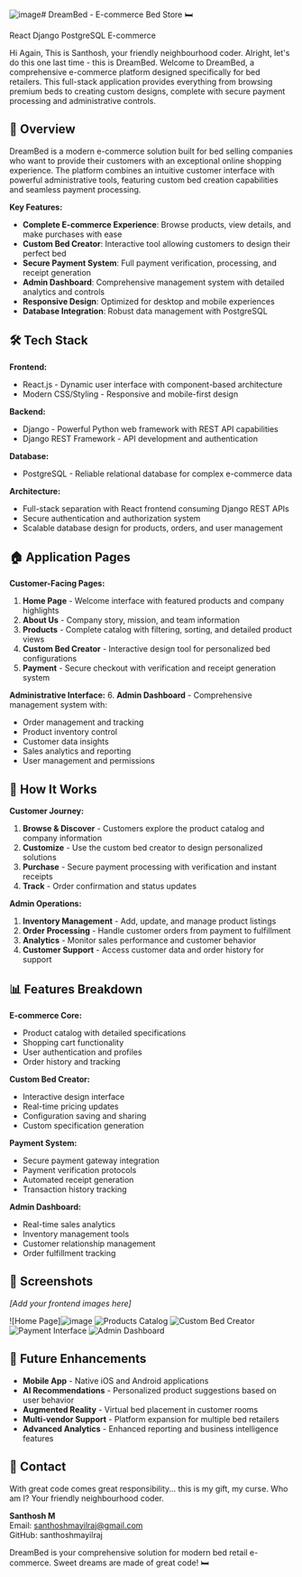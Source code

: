 ![image](https://github.com/user-attachments/assets/df1147f9-4944-42b5-adc4-e7cfe9886dc4)# DreamBed - E-commerce Bed Store 🛏️

React Django PostgreSQL E-commerce

Hi Again, This is Santhosh, your friendly neighbourhood coder. Alright, let's do this one last time - this is DreamBed. Welcome to DreamBed, a comprehensive e-commerce platform designed specifically for bed retailers. This full-stack application provides everything from browsing premium beds to creating custom designs, complete with secure payment processing and administrative controls.

## 📌 Overview

DreamBed is a modern e-commerce solution built for bed selling companies who want to provide their customers with an exceptional online shopping experience. The platform combines an intuitive customer interface with powerful administrative tools, featuring custom bed creation capabilities and seamless payment processing.

**Key Features:**
- **Complete E-commerce Experience**: Browse products, view details, and make purchases with ease
- **Custom Bed Creator**: Interactive tool allowing customers to design their perfect bed
- **Secure Payment System**: Full payment verification, processing, and receipt generation
- **Admin Dashboard**: Comprehensive management system with detailed analytics and controls
- **Responsive Design**: Optimized for desktop and mobile experiences
- **Database Integration**: Robust data management with PostgreSQL

## 🛠️ Tech Stack

**Frontend:**
- React.js - Dynamic user interface with component-based architecture
- Modern CSS/Styling - Responsive and mobile-first design

**Backend:**
- Django - Powerful Python web framework with REST API capabilities
- Django REST Framework - API development and authentication

**Database:**
- PostgreSQL - Reliable relational database for complex e-commerce data

**Architecture:**
- Full-stack separation with React frontend consuming Django REST APIs
- Secure authentication and authorization system
- Scalable database design for products, orders, and user management

## 🏠 Application Pages

**Customer-Facing Pages:**
1. **Home Page** - Welcome interface with featured products and company highlights
2. **About Us** - Company story, mission, and team information
3. **Products** - Complete catalog with filtering, sorting, and detailed product views
4. **Custom Bed Creator** - Interactive design tool for personalized bed configurations
5. **Payment** - Secure checkout with verification and receipt generation system

**Administrative Interface:**
6. **Admin Dashboard** - Comprehensive management system with:
   - Order management and tracking
   - Product inventory control
   - Customer data insights
   - Sales analytics and reporting
   - User management and permissions

## 🚀 How It Works

**Customer Journey:**
1. **Browse & Discover** - Customers explore the product catalog and company information
2. **Customize** - Use the custom bed creator to design personalized solutions
3. **Purchase** - Secure payment processing with verification and instant receipts
4. **Track** - Order confirmation and status updates

**Admin Operations:**
1. **Inventory Management** - Add, update, and manage product listings
2. **Order Processing** - Handle customer orders from payment to fulfillment
3. **Analytics** - Monitor sales performance and customer behavior
4. **Customer Support** - Access customer data and order history for support

## 📊 Features Breakdown

**E-commerce Core:**
- Product catalog with detailed specifications
- Shopping cart functionality
- User authentication and profiles
- Order history and tracking

**Custom Bed Creator:**
- Interactive design interface
- Real-time pricing updates
- Configuration saving and sharing
- Custom specification generation

**Payment System:**
- Secure payment gateway integration
- Payment verification protocols
- Automated receipt generation
- Transaction history tracking

**Admin Dashboard:**
- Real-time sales analytics
- Inventory management tools
- Customer relationship management
- Order fulfillment tracking

## 📱 Screenshots

*[Add your frontend images here]*

![Home Page]![image](https://github.com/user-attachments/assets/0e9cdf91-ca42-4fa6-b302-0aafa34c976d)
![Products Catalog](./screenshots/products-page.png)
![Custom Bed Creator](./screenshots/custom-creator.png)
![Payment Interface](./screenshots/payment-page.png)
![Admin Dashboard](./screenshots/admin-dashboard.png)

## 🚀 Future Enhancements

- **Mobile App** - Native iOS and Android applications
- **AI Recommendations** - Personalized product suggestions based on user behavior
- **Augmented Reality** - Virtual bed placement in customer rooms
- **Multi-vendor Support** - Platform expansion for multiple bed retailers
- **Advanced Analytics** - Enhanced reporting and business intelligence features

## 📧 Contact

With great code comes great responsibility... this is my gift, my curse. Who am I? Your friendly neighbourhood coder.

**Santhosh M**  
Email: santhoshmayilraj@gmail.com  
GitHub: santhoshmayilraj

DreamBed is your comprehensive solution for modern bed retail e-commerce. Sweet dreams are made of great code! 🛏️

